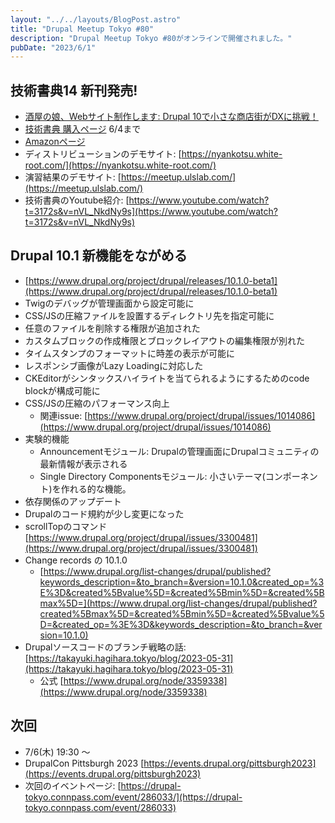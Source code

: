 ```yaml
---
layout: "../../layouts/BlogPost.astro"
title: "Drupal Meetup Tokyo #80"
description: "Drupal Meetup Tokyo #80がオンラインで開催されました。"
pubDate: "2023/6/1"
---
```


## 技術書典14 新刊発売!

- [酒屋の娘、Webサイト制作します: Drupal 10で小さな商店街がDXに挑戦！](https://docs.google.com/presentation/d/1rA2em0fMpKHOtiZMlecRXNqB8zerzha_pWsbnDKTtWQ/edit#slide=id.p1%20%20https://drive.google.com/drive/folders/1MDdoGfbQE7npz31M7qy6BCMBelYwETeN)
- [技術書典 購入ページ](https://techbookfest.org/product/x5x1iTnJkUKFNDKKymGjkL?productVariantID=5jNq5tCZDY20ji3wu4raK7) 6/4まで
- [Amazonページ](https://www.amazon.co.jp/%E9%85%92%E5%B1%8B%E3%81%AE%E5%A8%98%E3%80%81Web%E3%82%B5%E3%82%A4%E3%83%88%E5%88%B6%E4%BD%9C%E3%81%97%E3%81%BE%E3%81%99-%E5%B0%8F%E3%81%95%E3%81%AA%E5%95%86%E5%BA%97%E8%A1%97%E3%81%8CDrupal-Drupal-Meetup-%E8%B1%8A%E7%94%B0%E6%94%AF%E9%83%A8-ebook/dp/B0C5F3MVP4)
- ディストリビューションのデモサイト: [https://nyankotsu.white-root.com/](https://nyankotsu.white-root.com/)
- 演習結果のデモサイト: [https://meetup.ulslab.com/](https://meetup.ulslab.com/)
- 技術書典のYoutube紹介: [https://www.youtube.com/watch?t=3172s&v=nVL_NkdNy9s](https://www.youtube.com/watch?t=3172s&v=nVL_NkdNy9s)

## Drupal 10.1 新機能をながめる

- [https://www.drupal.org/project/drupal/releases/10.1.0-beta1](https://www.drupal.org/project/drupal/releases/10.1.0-beta1)
- Twigのデバッグが管理画面から設定可能に
- CSS/JSの圧縮ファイルを設置するディレクトリ先を指定可能に
- 任意のファイルを削除する権限が追加された
- カスタムブロックの作成権限とブロックレイアウトの編集権限が別れた
- タイムスタンプのフォーマットに時差の表示が可能に
- レスポンシブ画像がLazy Loadingに対応した
- CKEditorがシンタックスハイライトを当てられるようにするためのcode blockが構成可能に
- CSS/JSの圧縮のパフォーマンス向上
    - 関連issue: [https://www.drupal.org/project/drupal/issues/1014086](https://www.drupal.org/project/drupal/issues/1014086)
- 実験的機能
    - Announcementモジュール: Drupalの管理画面にDrupalコミュニティの最新情報が表示される
    - Single Directory Componentsモジュール: 小さいテーマ(コンポーネント)を作れる的な機能。
- 依存関係のアップデート
- Drupalのコード規約が少し変更になった
- scrollTopのコマンド [https://www.drupal.org/project/drupal/issues/3300481](https://www.drupal.org/project/drupal/issues/3300481)
- Change records の 10.1.0
    - [https://www.drupal.org/list-changes/drupal/published?keywords_description=&to_branch=&version=10.1.0&created_op=%3E%3D&created%5Bvalue%5D=&created%5Bmin%5D=&created%5Bmax%5D=](https://www.drupal.org/list-changes/drupal/published?created%5Bmax%5D=&created%5Bmin%5D=&created%5Bvalue%5D=&created_op=%3E%3D&keywords_description=&to_branch=&version=10.1.0)
- Drupalソースコードのブランチ戦略の話: [https://takayuki.hagihara.tokyo/blog/2023-05-31](https://takayuki.hagihara.tokyo/blog/2023-05-31)
    - 公式 [https://www.drupal.org/node/3359338](https://www.drupal.org/node/3359338)

## 次回

- 7/6(木) 19:30 〜
- DrupalCon Pittsburgh 2023 [https://events.drupal.org/pittsburgh2023](https://events.drupal.org/pittsburgh2023)
- 次回のイベントページ: [https://drupal-tokyo.connpass.com/event/286033/](https://drupal-tokyo.connpass.com/event/286033)
